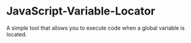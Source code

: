 # JavaScript-Variable-Locator
A simple tool that allows you to execute code when a global variable is located.

